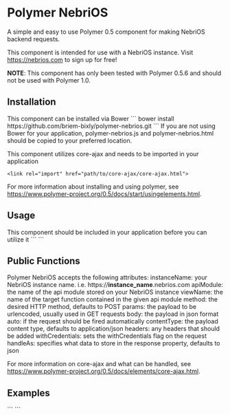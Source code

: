 # Polymer NebriOS

A simple and easy to use Polymer 0.5 component for making NebriOS backend requests.

This component is intended for use with a NebriOS instance. Visit https://nebrios.com to sign up for free!

<strong>NOTE</strong>: This component has only been tested with Polymer 0.5.6 and should not be used with Polymer 1.0.

<h2>Installation</h2>
This component can be installed via Bower
```
bower install https://github.com/briem-bixly/polymer-nebrios.git
```
If you are not using Bower for your application, polymer-nebrios.js and polymer-nebrios.html should be copied to your preferred location.

This component utilizes core-ajax and needs to be imported in your application
```
<link rel="import" href="path/to/core-ajax/core-ajax.html">
```
For more information about installing and using polymer, see https://www.polymer-project.org/0.5/docs/start/usingelements.html.

<h2>Usage</h2>
This component should be included in your application before you can utilize it
```
<link rel="import" href="path/to/polymer-nebrios/polymer-nebrios.html">
```

<h2>Public Functions</h2>
Polymer NebriOS accepts the following attributes:
instanceName: your NebriOS instance name. i.e. https://<strong>instance_name</strong>.nebrios.com
apiModule: the name of the api module stored on your NebriOS instance
viewName: the name of the target function contained in the given api module
method: the desired HTTP method, defaults to POST
params: the payload to be urlencoded, usually used in GET requests
body: the payload in json format
auto: if the request should be fired automatically
contentType: the payload content type, defaults to application/json
headers: any headers that should be added
withCredentials: sets the withCredentials flag on the request
handleAs: specifies what data to store in the response property, defaults to json

For more information on core-ajax and what can be handled, see https://www.polymer-project.org/0.5/docs/elements/core-ajax.html.


<h2>Examples</h2>
```
<link rel="import" href="../bower_components/polymer-nebrios/polymer-nebrios.html">

<polymer-element name="test-element" attributes="resp greeting">
    <template>
        <span>Hello from <b>test-element</b>. This is my Shadow DOM.</span>
        <p>Greeting: {{greeting}}</p>
        <p>Response: {{resp}}</p>
        <label for="greetingInput">Greeting:</label>
        <input type="text" id="greetingInput" value="{{greeting}}">
        <button on-click="{{sendGreeting}}">Send Greeting!</button>
        <polymer-nebrios id="startGreeting"
                         instanceName="francois"
                         apiModule="greeting_api"
                         viewName="start_greeting"
                         params='{"greeting":"{{greeting}}"}'
                         method="GET"
                         on-response="{{onResponse}}">
        </polymer-nebrios>
    </template>
    <script>
        Polymer({
            resp: "",
            greeting: "hello",
            onResponse: function(event, response){
                console.log(response.response); //outputs {"identifier": "02fe4cee4d484b9bae044bd640bce76"} 
            },
            sendGreeting: function(){
                this.$.startGreeting.go();
            }
        });
    </script>
</polymer-element>
```
